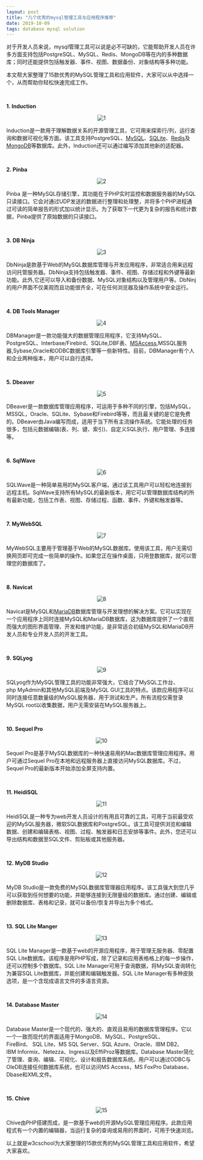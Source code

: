 ```yaml
---
layout: post  
title: "几个优秀的mysql管理工具与应用程序推荐"  
date: 2019-10-09  
tags: database mysql solution
---
```



<div class="content-intro view-box "><p>对于开发人员来说，mysql管理工具可以说是必不可缺的，它能帮助开发人员在许多方面支持包括PostgreSQL、MySQL、Redis、MongoDB等在内的多种数据库；同时还能提供包括触发器、事件、视图、数据备份、对象结构等多种功能。<br></p><p>本文帮大家整理了15款优秀的MySQL管理工具和应用软件，大家可以从中选择一个，从而帮助你轻松快速完成工作。
</p><p><br></p><p><b>1.&nbsp;Induction
</b></p><p align="center" style="text-align: center;"><img src="https://atts.w3cschool.cn/attachments/image/20180425/1524637403288180.jpg" alt="1" class=""><b><br></b></p><p>Induction是一款用于理解数据关系的开源管理工具，它可用来探索行/列，运行查询和数据可视化等方面。该工具支持PostgreSQL、<a href="https://www.w3cschool.cn/mysql/" target="_blank">MySQL</a>、<a href="https://www.w3cschool.cn/sqlite/" target="_blank">SQLite</a>、<a href="https://www.w3cschool.cn/redis/" target="_blank">Redis</a>及<a href="https://www.w3cschool.cn/mongodb/" target="_blank">MongoDB</a>等数据库。此外，Induction还可以通过编写添加其他新的适配器。
</p><p><br></p><p><b>2.&nbsp;Pinba
</b></p><p align="center" style="text-align: center;"><img src="https://atts.w3cschool.cn/attachments/image/20180425/1524637411691724.jpg" alt="2" class=""><br></p><p>Pinba&nbsp;是一种MySQL存储引擎，其功能在于PHP实时监控和数据服务器的MySQL只读接口。它会对通过UDP发送的数据进行整理和处理整，并将多个PHP进程通过可读的简单报告的形式加以统计显示。为了获取下一代更为复杂的报告和统计数据，Pinba提供了原始数据的只读接口。
</p><p><br></p><p><b>3.&nbsp;DB&nbsp;Ninja
</b></p><p align="center" style="text-align: center;"><img src="https://atts.w3cschool.cn/attachments/image/20180425/1524637420193788.jpg" alt="3" class=""><br></p><p>DbNinja是款基于Web的MySQL数据库管理与开发应用程序，非常适合用来远程访问托管服务器。DbNinja支持包括触发器、事件、视图、存储过程和外键等最新功能。此外,它还可以导入和备份数据、MySQL对象结构以及管理用户等。DbNinj的用户界面不仅美观而且功能很齐全，可在任何浏览器及操作系统中安全运行。
</p><p><br></p><p><b>4.&nbsp;DB&nbsp;Tools&nbsp;Manager
</b></p><p align="center" style="text-align: center;"><img src="https://atts.w3cschool.cn/attachments/image/20180425/1524637429931579.jpg" alt="4" class=""><br></p><p>DBManager是一款功能强大的数据管理应用程序，它支持MySQL、PostgreSQL、Interbase/Firebird、SQLite,DBF表、<a href="https://www.w3cschool.cn/ms_access/" target="_blank">MSAccess</a>,MSSQL服务器,Sybase,Oracle和ODBC数据库引擎等一些新特性。目前，DBManager有个人和企业两种版本，用户可以自行选择。
</p><p><br></p><p><b>5.&nbsp;Dbeaver
</b></p><p align="center" style="text-align: center;"><img src="https://atts.w3cschool.cn/attachments/image/20180425/1524637439840207.jpg" alt="5" class=""><br></p><p>DBeaver是一款数据库管理应用程序，可运用于多种不同的引擎，包括MySQL，MSSQL，Oracle、SQLite、Sybase和Firebird等等，而且最关键的是它是免费的。DBeaver由Java编写而成，适用于当下所有主流操作系统。它能处理的任务很多，包括元数据编辑(表、列、键、索引)、自定义SQL执行、用户管理、多连接等。
</p><p><br></p><p><b>6.&nbsp;SqlWave
</b></p><p align="center" style="text-align: center;"><img src="https://atts.w3cschool.cn/attachments/image/20180425/1524637462485809.jpg" alt="6" class=""><b><br></b></p><p>SQLWave是一种简单易用的MySQL客户端，通过该工具用户可以轻松地连接到远程主机。SqlWave支持所有MySQL的最新版本，用它可以管理数据库结构的所有最新功能，包括工作表、视图、存储过程、函数、事件、外键和触发器等。
</p><p><br></p><p><b>7.&nbsp;MyWebSQL
</b></p><p align="center" style="text-align: center;"><img src="https://atts.w3cschool.cn/attachments/image/20180425/1524637473379989.jpg" alt="7" class=""><b><br></b></p><p>MyWebSQL主要用于管理基于Web的MySQL数据库。使用该工具，用户无需切换网页即可完成一些简单的操作。如果您正在操作桌面，只用登数据库，就可以管理您的数据库了。
</p><p><br></p><p><b>8.&nbsp;Navicat
</b></p><p align="center" style="text-align: center;"><img src="https://atts.w3cschool.cn/attachments/image/20180425/1524637480520206.jpg" alt="8" class=""><br></p><p>Navicat是MySQL和<a href="https://www.w3cschool.cn/mariadb/" target="_blank">MariaDB</a>数据库管理与开发理想的解决方案。它可以实现在一个应用程序上同时连接MySQL和MariaDB数据库，这为数据库提供了一个直观而强大的图形界面管理、开发和维护功能，是非常适合初级MySQL和MariaDB开发人员和专业开发人员的开发工具。
</p><p><br></p><p><b>9.&nbsp;SQLyog
</b></p><p align="center" style="text-align: center;"><img src="https://atts.w3cschool.cn/attachments/image/20180425/1524637530337272.jpg" alt="9" class=""><b><br></b></p><p>SQLyog作为MySQL管理工具的功能非常强大，它结合了MySQL工作台、php&nbsp;MyAdmin和其他MySQL前端及MySQL&nbsp;GUI工具的特点。该款应用程序可以同时连接任意数量级的MySQL服务器，用于测试和生产。所有流程仅需登录MySQL&nbsp;root以收集数据，用户无需安装在MySQL服务器上。</p><p><br></p><p><b>10.&nbsp;Sequel&nbsp;Pro
</b></p><p align="center" style="text-align: center;"><img src="https://atts.w3cschool.cn/attachments/image/20180425/1524637539192113.jpg" alt="10" class=""><br></p><p>Sequel&nbsp;Pro是基于MySQL数据库的一种快速易用的Mac数据库管理应用程序。用户可通过Sequel&nbsp;Pro在本地和远程服务器上直接访问MySQL数据库。不过，Sequel&nbsp;Pro的最新版本开始添加全屏支持内置。
</p><p><br></p><p><b>11.&nbsp;HeidiSQL
</b></p><p align="center" style="text-align: center;"><img src="https://atts.w3cschool.cn/attachments/image/20180425/1524637559606018.jpg" alt="11" class=""><b><br></b></p><p>HeidiSQL是一种专为web开发人员设计的有用且可靠的工具，可用于当前最受欢迎的MySQL服务器，微软SQL数据库和PostgreSQL。该工具可提供浏览和编辑数据、创建和编辑表格、视图、过程、触发器和日志安排等事件。此外，您还可以导出结构和数据至SQL文件、剪贴板或其他服务器。
</p><p><br></p><p><b>12.&nbsp;MyDB&nbsp;Studio
</b></p><p align="center" style="text-align: center;"><img src="https://atts.w3cschool.cn/attachments/image/20180425/1524637574978811.jpg" alt="12" class=""><b><br></b></p><p>MyDB&nbsp;Studio是一款免费的MySQL数据库管理器应用程序。该工具强大到您几乎可以获取到任何想要的功能，并能够连接到无限量级的数据库。通过创建、编辑或删除数据库、表格和记录，就可以备份/恢复并导出为多个格式。
</p><p><br></p><p><b>13.&nbsp;SQL&nbsp;Lite&nbsp;Manger
</b></p><p align="center" style="text-align: center;"><img src="https://atts.w3cschool.cn/attachments/image/20180425/1524637597924795.jpg" alt="13" class=""><b><br></b></p><p>SQL&nbsp;Lite&nbsp;Manager是一款基于web的开源应用程序，用于管理无服务器、零配置SQL&nbsp;Lite数据库。该程序是用PHP写成，除了记录和应用表格格上的每一步操作，还可以控制多个数据库。SQL&nbsp;Lite&nbsp;Manager可用于查询数据，将MySQL查询转化为兼容SQL&nbsp;Lite数据库，并能创建和编辑触发器。SQL&nbsp;Lite&nbsp;Manager有多种皮肤选项，是一个含现成语言文件的多语言资源。
</p><p><br></p><p><b>14.&nbsp;Database&nbsp;Master
</b></p><p align="center" style="text-align: center;"><img src="https://atts.w3cschool.cn/attachments/image/20180425/1524637605439152.jpg" alt="14" class=""><b><br></b></p><p>Database&nbsp;Master是一个现代的、强大的、直观且易用的数据库管理程序。它以一个一致而现代的界面适用于MongoDB、MySQL、PostgreSQL、FireBird、&nbsp;SQL&nbsp;Lite、MS&nbsp;SQL&nbsp;Server、SQL&nbsp;Azure、Oracle、IBM&nbsp;DB2、IBM&nbsp;Informix、Netezza、Ingres以及EffiProz等数据库。Database&nbsp;Master简化了管理、查询、编辑、可视化、设计和报告数据库系统。用户可以通过ODBC与OleDB连接任何数据库系统，也可以访问MS&nbsp;Access，MS&nbsp;FoxPro&nbsp;Database、Dbase和XML文件。
</p><p><br></p><p><b>15.&nbsp;Chive
</b></p><p align="center" style="text-align: center;"><img src="https://atts.w3cschool.cn/attachments/image/20180425/1524637611448384.jpg" alt="15" class=""><b><br></b></p><p>Chive由PHP搭建而成，是一款基于web的开源MySQL管理应用程序。此款应用程式有一个内置的编辑器，当运行复杂的查询或易用的界面时，可用于快速浏览。
</p><p>以上就是w3cschool为大家整理的15款优秀的MySQL管理工具和应用软件，希望大家喜欢。</p><p><br></p></div>